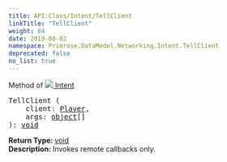 ```yaml
---
title: API:Class/Intent/TellClient
linkTitle: "TellClient"
weight: 84
date: 2019-08-02
namespace: Primrose.DataModel.Networking.Intent.TellClient
deprecated: false
no_list: true
---
```

Method of <a href="/docs/api-reference/Class/Intent"><img src="/icons/silk/remote_event.png"/>&nbsp;Intent</a>
<pre class="method-declaration">
TellClient (
    client: <a class="type" href="/docs/api-reference/Class/Player">Player</a>,
    args: <span><a class="type" href="/docs/api-reference/System/object">object</a>[]</span>
): <a class="type" href="/docs/api-reference/System/void">void</a></pre>
<b>Return Type: </b>
<a class="type" href="/docs/api-reference/System/void">void</a>
<br/>
<b>Description: </b>
Invokes remote callbacks only.


